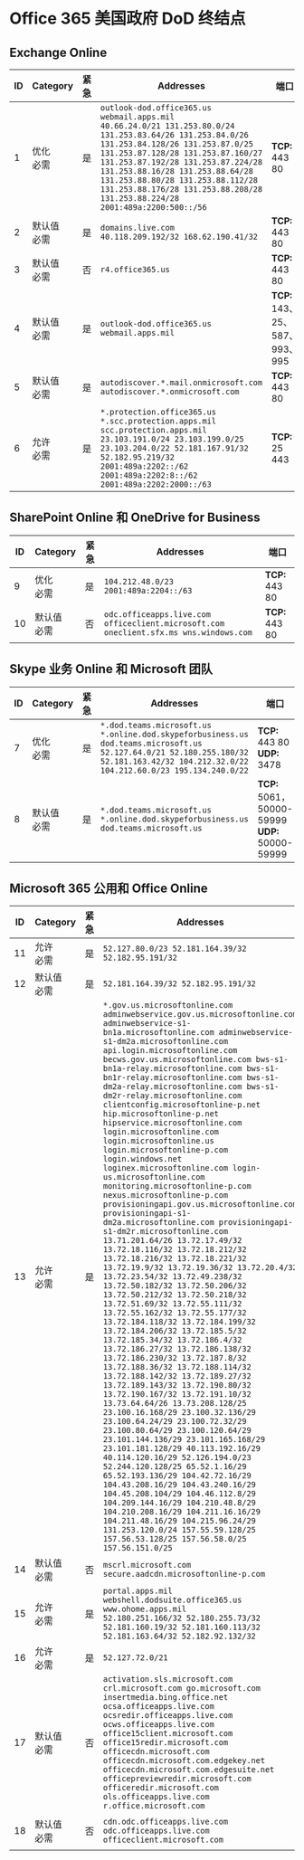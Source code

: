 <!--This file was automatically generated by a script, any manual changes will be overwritten.-->
<!--Please contact the Office 365 Endpoints team with any questions.-->
<!--USGovDoD endpoints version 2018063000-->
<!--File generated 2018-07-20 14:25:11.5402-->

# <a name="office-365-us-government-dod-endpoints"></a>Office 365 美国政府 DoD 终结点


## <a name="exchange-online"></a>Exchange Online

ID | Category             | 紧急  | Addresses                                                                                                                                                                                                                                                                                                                                                                    | 端口                          
-- | -------------------- | --- | ---------------------------------------------------------------------------------------------------------------------------------------------------------------------------------------------------------------------------------------------------------------------------------------------------------------------------------------------------------------------------- | -------------------------------
1  | 优化<BR>必需 | 是 | `outlook-dod.office365.us webmail.apps.mil`<BR>`40.66.24.0/21 131.253.80.0/24 131.253.83.64/26 131.253.84.0/26 131.253.84.128/26 131.253.87.0/25 131.253.87.128/28 131.253.87.160/27 131.253.87.192/28 131.253.87.224/28 131.253.88.16/28 131.253.88.64/28 131.253.88.80/28 131.253.88.112/28 131.253.88.176/28 131.253.88.208/28 131.253.88.224/28 2001:489a:2200:500::/56` | **TCP:** 443 80               
2   | 默认值<BR>必需  | 是 | `domains.live.com`<BR>`40.118.209.192/32 168.62.190.41/32`                                                                                                                                                                                                                                                                                                                   | **TCP:** 443 80               
3   | 默认值<BR>必需  | 否  | `r4.office365.us`                                                                                                                                                                                                                                                                                                                                                            | **TCP:** 443 80               
4   | 默认值<BR>必需  | 是 | `outlook-dod.office365.us webmail.apps.mil`                                                                                                                                                                                                                                                                                                                                  | **TCP:** 143、 25、 587、 993、 995
5   | 默认值<BR>必需  | 是 | `autodiscover.*.mail.onmicrosoft.com autodiscover.*.onmicrosoft.com`                                                                                                                                                                                                                                                                                                         | **TCP:** 443 80               
6   | 允许<BR>必需    | 是 | `*.protection.office365.us *.scc.protection.apps.mil scc.protection.apps.mil`<BR>`23.103.191.0/24 23.103.199.0/25 23.103.204.0/22 52.181.167.91/32 52.182.95.219/32 2001:489a:2202::/62 2001:489a:2202:8::/62 2001:489a:2202:2000::/63`                                                                                                                                      | **TCP:** 25 443               

## <a name="sharepoint-online-and-onedrive-for-business"></a>SharePoint Online 和 OneDrive for Business

ID | Category             | 紧急  | Addresses                                                                             | 端口           
-- | -------------------- | --- | ------------------------------------------------------------------------------------- | ----------------
9   | 优化<BR>必需 | 是 | `104.212.48.0/23 2001:489a:2204::/63`                                                 | **TCP:** 443 80
10  | 默认值<BR>必需  | 否  | `odc.officeapps.live.com officeclient.microsoft.com oneclient.sfx.ms wns.windows.com` | **TCP:** 443 80

## <a name="skype-for-business-online-and-microsoft-teams"></a>Skype 业务 Online 和 Microsoft 团队

ID | Category             | 紧急  | Addresses                                                                                                                                                                                  | 端口                                             
-- | -------------------- | --- | ------------------------------------------------------------------------------------------------------------------------------------------------------------------------------------------ | --------------------------------------------------
7   | 优化<BR>必需 | 是 | `*.dod.teams.microsoft.us *.online.dod.skypeforbusiness.us dod.teams.microsoft.us`<BR>`52.127.64.0/21 52.180.255.180/32 52.181.163.42/32 104.212.32.0/22 104.212.60.0/23 195.134.240.0/22` | **TCP:** 443 80<BR>**UDP:** 3478                 
8   | 默认值<BR>必需  | 是 | `*.dod.teams.microsoft.us *.online.dod.skypeforbusiness.us dod.teams.microsoft.us`                                                                                                         | **TCP:** 5061，50000-59999<BR>**UDP:** 50000-59999

## <a name="microsoft-365-common-and-office-online"></a>Microsoft 365 公用和 Office Online

ID | Category            | 紧急  | Addresses                                                                                                                                                                                                                                                                                                                                                                                                                                                                                                                                                                                                                                                                                                                                                                                                                                                                                                                                                                                                                                                                                                                                                                                                                                                                                                                                                                                                                                                                                                                                                                                                                                                                                                                                                                                                                                                                                                                                                                                                                                  | 端口           
-- | ------------------- | --- | ------------------------------------------------------------------------------------------------------------------------------------------------------------------------------------------------------------------------------------------------------------------------------------------------------------------------------------------------------------------------------------------------------------------------------------------------------------------------------------------------------------------------------------------------------------------------------------------------------------------------------------------------------------------------------------------------------------------------------------------------------------------------------------------------------------------------------------------------------------------------------------------------------------------------------------------------------------------------------------------------------------------------------------------------------------------------------------------------------------------------------------------------------------------------------------------------------------------------------------------------------------------------------------------------------------------------------------------------------------------------------------------------------------------------------------------------------------------------------------------------------------------------------------------------------------------------------------------------------------------------------------------------------------------------------------------------------------------------------------------------------------------------------------------------------------------------------------------------------------------------------------------------------------------------------------------------------------------------------------------------------------------------------------------ | ----------------
11  | 允许<BR>必需   | 是 | `52.127.80.0/23 52.181.164.39/32 52.182.95.191/32`                                                                                                                                                                                                                                                                                                                                                                                                                                                                                                                                                                                                                                                                                                                                                                                                                                                                                                                                                                                                                                                                                                                                                                                                                                                                                                                                                                                                                                                                                                                                                                                                                                                                                                                                                                                                                                                                                                                                                                                         | **TCP:** 443    
12 | 默认值<BR>必需 | 是 | `52.181.164.39/32 52.182.95.191/32`                                                                                                                                                                                                                                                                                                                                                                                                                                                                                                                                                                                                                                                                                                                                                                                                                                                                                                                                                                                                                                                                                                                                                                                                                                                                                                                                                                                                                                                                                                                                                                                                                                                                                                                                                                                                                                                                                                                                                                                                        | **TCP:** 443    
13  | 允许<BR>必需   | 是 | `*.gov.us.microsoftonline.com adminwebservice.gov.us.microsoftonline.com adminwebservice-s1-bn1a.microsoftonline.com adminwebservice-s1-dm2a.microsoftonline.com api.login.microsoftonline.com becws.gov.us.microsoftonline.com bws-s1-bn1a-relay.microsoftonline.com bws-s1-bn1r-relay.microsoftonline.com bws-s1-dm2a-relay.microsoftonline.com bws-s1-dm2r-relay.microsoftonline.com clientconfig.microsoftonline-p.net hip.microsoftonline-p.net hipservice.microsoftonline.com login.microsoftonline.com login.microsoftonline.us login.microsoftonline-p.com login.windows.net loginex.microsoftonline.com login-us.microsoftonline.com monitoring.microsoftonline-p.com nexus.microsoftonline-p.com provisioningapi.gov.us.microsoftonline.com provisioningapi-s1-dm2a.microsoftonline.com provisioningapi-s1-dm2r.microsoftonline.com`<BR>`13.71.201.64/26 13.72.17.49/32 13.72.18.116/32 13.72.18.212/32 13.72.18.216/32 13.72.18.221/32 13.72.19.9/32 13.72.19.36/32 13.72.20.4/32 13.72.23.54/32 13.72.49.238/32 13.72.50.182/32 13.72.50.206/32 13.72.50.212/32 13.72.50.218/32 13.72.51.69/32 13.72.55.111/32 13.72.55.162/32 13.72.55.177/32 13.72.184.118/32 13.72.184.199/32 13.72.184.206/32 13.72.185.5/32 13.72.185.34/32 13.72.186.4/32 13.72.186.27/32 13.72.186.138/32 13.72.186.230/32 13.72.187.8/32 13.72.188.36/32 13.72.188.114/32 13.72.188.142/32 13.72.189.27/32 13.72.189.143/32 13.72.190.80/32 13.72.190.167/32 13.72.191.10/32 13.73.64.64/26 13.73.208.128/25 23.100.16.168/29 23.100.32.136/29 23.100.64.24/29 23.100.72.32/29 23.100.80.64/29 23.100.120.64/29 23.101.144.136/29 23.101.165.168/29 23.101.181.128/29 40.113.192.16/29 40.114.120.16/29 52.126.194.0/23 52.244.120.128/25 65.52.1.16/29 65.52.193.136/29 104.42.72.16/29 104.43.208.16/29 104.43.240.16/29 104.45.208.104/29 104.46.112.8/29 104.209.144.16/29 104.210.48.8/29 104.210.208.16/29 104.211.16.16/29 104.211.48.16/29 104.215.96.24/29 131.253.120.0/24 157.55.59.128/25 157.56.53.128/25 157.56.58.0/25 157.56.151.0/25` | **TCP:** 443    
14  | 默认值<BR>必需 | 否  | `mscrl.microsoft.com secure.aadcdn.microsoftonline-p.com`                                                                                                                                                                                                                                                                                                                                                                                                                                                                                                                                                                                                                                                                                                                                                                                                                                                                                                                                                                                                                                                                                                                                                                                                                                                                                                                                                                                                                                                                                                                                                                                                                                                                                                                                                                                                                                                                                                                                                                                  | **TCP:** 443    
15  | 允许<BR>必需   | 是 | `portal.apps.mil webshell.dodsuite.office365.us www.ohome.apps.mil`<BR>`52.180.251.166/32 52.180.255.73/32 52.181.160.19/32 52.181.160.113/32 52.181.163.64/32 52.182.92.132/32`                                                                                                                                                                                                                                                                                                                                                                                                                                                                                                                                                                                                                                                                                                                                                                                                                                                                                                                                                                                                                                                                                                                                                                                                                                                                                                                                                                                                                                                                                                                                                                                                                                                                                                                                                                                                                                                           | **TCP:** 443    
16  | 允许<BR>必需   | 是 | `52.127.72.0/21`                                                                                                                                                                                                                                                                                                                                                                                                                                                                                                                                                                                                                                                                                                                                                                                                                                                                                                                                                                                                                                                                                                                                                                                                                                                                                                                                                                                                                                                                                                                                                                                                                                                                                                                                                                                                                                                                                                                                                                                                                           | **TCP:** 443    
17  | 默认值<BR>必需 | 否  | `activation.sls.microsoft.com crl.microsoft.com go.microsoft.com insertmedia.bing.office.net ocsa.officeapps.live.com ocsredir.officeapps.live.com ocws.officeapps.live.com office15client.microsoft.com office15redir.microsoft.com officecdn.microsoft.com officecdn.microsoft.com.edgekey.net officecdn.microsoft.com.edgesuite.net officepreviewredir.microsoft.com officeredir.microsoft.com ols.officeapps.live.com r.office.microsoft.com`                                                                                                                                                                                                                                                                                                                                                                                                                                                                                                                                                                                                                                                                                                                                                                                                                                                                                                                                                                                                                                                                                                                                                                                                                                                                                                                                                                                                                                                                                                                                                                                          | **TCP:** 443 80
18  | 默认值<BR>必需 | 否  | `cdn.odc.officeapps.live.com odc.officeapps.live.com officeclient.microsoft.com`                                                                                                                                                                                                                                                                                                                                                                                                                                                                                                                                                                                                                                                                                                                                                                                                                                                                                                                                                                                                                                                                                                                                                                                                                                                                                                                                                                                                                                                                                                                                                                                                                                                                                                                                                                                                                                                                                                                                                           | **TCP:** 443 80

